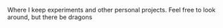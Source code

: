 Where I keep experiments and other personal projects. Feel free to look around, but there be dragons 
